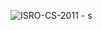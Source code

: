 ![ISRO-CS-2011 - s](https://user-images.githubusercontent.com/37560890/169654670-841d9afa-8791-42b4-b525-cf6f19cbdd4a.png)
